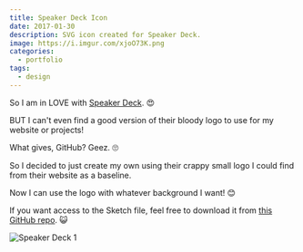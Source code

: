 ```yaml
---
title: Speaker Deck Icon
date: 2017-01-30
description: SVG icon created for Speaker Deck.
image: https://i.imgur.com/xjoO73K.png
categories:
  - portfolio
tags:
  - design
---
```


So I am in LOVE with [Speaker Deck](https://speakerdeck.com). 😍

BUT I can't even find a good version of their bloody logo to use for my website or projects!

What gives, GitHub? Geez. 🙄

So I decided to just create my own using their crappy small logo I could find from their website as a baseline.

Now I can use the logo with whatever background I want! 😊

If you want access to the Sketch file, feel free to download it from [this GitHub repo](https://github.com/fvcproductions/sketch). 😺

![Speaker Deck 1](https://i.imgur.com/QncIeTz.png)
